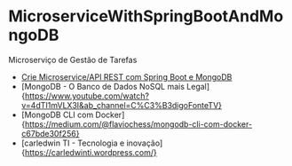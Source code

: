 # MicroserviceWithSpringBootAndMongoDB
Microserviço de Gestão de Tarefas

- [Crie Microservice/API REST com Spring Boot e MongoDB](https://www.udemy.com/course/introducao-a-microservico-rest-com-spring-boot-e-mongodb/learn/lecture/19188464?start=15#overview)
- [MongoDB - O Banco de Dados NoSQL mais Legal]{https://www.youtube.com/watch?v=4dTI1mVLX3I&ab_channel=C%C3%B3digoFonteTV}
- [MongoDB CLI com Docker]{https://medium.com/@flaviochess/mongodb-cli-com-docker-c67bde30f256}
- [carledwin TI - Tecnologia e inovação]{https://carledwinti.wordpress.com/}